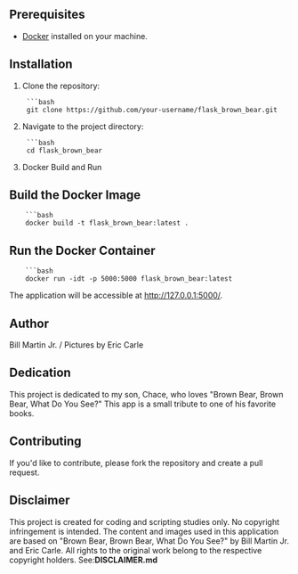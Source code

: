 
## Prerequisites

- [Docker](https://www.docker.com/) installed on your machine.

## Installation

1. Clone the repository:

		```bash
		git clone https://github.com/your-username/flask_brown_bear.git

2. Navigate to the project directory:
				
		```bash
		cd flask_brown_bear

3. Docker Build and Run

## Build the Docker Image

		```bash
		docker build -t flask_brown_bear:latest .
		
## Run the Docker Container

		```bash
		docker run -idt -p 5000:5000 flask_brown_bear:latest
		 
The application will be accessible at http://127.0.0.1:5000/.

## Author

Bill Martin Jr. / Pictures by Eric Carle

## Dedication

This project is dedicated to my son, Chace, who loves "Brown Bear, Brown Bear, What Do You See?" This app is a small tribute to one of his favorite books.

## Contributing

If you'd like to contribute, please fork the repository and create a pull request.

## Disclaimer

This project is created for coding and scripting studies only. No copyright infringement is intended. The content and images used in this application are based on "Brown Bear, Brown Bear, What Do You See?" by Bill Martin Jr. and Eric Carle. All rights to the original work belong to the respective copyright holders. 
See:**DISCLAIMER.md**
